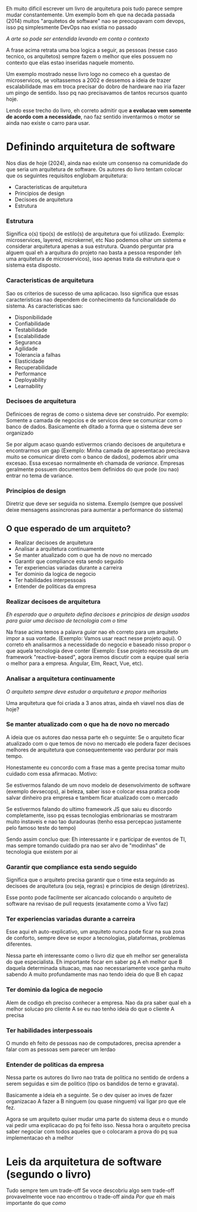 Eh muito dificil escrever um livro de arquitetura pois tudo parece sempre mudar constantemente. Um exemplo bom eh que na decada passada (2014) muitos "arquitetos de software" nao se preocupavam com devops, isso pq simplesmente DevOps nao existia no passado

*A arte so pode ser entendida levando em conta o contexto*

A frase acima retrata uma boa logica a seguir, as pessoas (nesse caso tecnico, os arquitetos) sempre fazem o melhor que eles possuem no contexto que elas estao inseridas naquele momento.

Um exemplo mostrado nesse livro logo no comeco eh a questao de microservicos, se voltassemos a 2002 e dessemos a ideia de trazer escalabilidade mas em troca precisar do dobro de hardware nao iria fazer um pingo de sentido. Isso pq nao precisavamos de tantos recursos quanto hoje.

Lendo esse trecho do livro, eh correto admitir que **a evolucao vem somente de acordo com a necessidade**, nao faz sentido inventarmos o motor se ainda nao existe o carro para usar.

# Definindo arquitetura de software
Nos dias de hoje (2024), ainda nao existe um consenso na comunidade do que seria um arquitetura de software. Os autores do livro tentam colocar que os seguintes requisitos englobam arquitetura:

- Caracteristicas de arquitetura
- Principios de design
- Decisoes de arquitetura
- Estrutura


### Estrutura
Significa o(s) tipo(s) de estilo(s) de arquitetura que foi utilizado. Exemplo: microservices, layered, microkernel, etc
Nao podemos olhar um sistema e considerar arquitetura apenas a sua estrutura. Quando perguntar pra alguem qual eh a arquitura do projeto nao basta a pessoa responder (eh uma arquitetura de microservicos), isso apenas trata da estrutura que o sistema esta disposto.

### Caracteristicas de arquitetura
Sao os criterios de sucesso de uma aplicacao. Isso significa que essas caracteristicas nao dependem de conhecimento da funcionalidade do sistema. As caracteristicas sao:
- Disponibilidade
- Confiabilidade
- Testabilidade
- Escalabilidade
- Seguranca
- Agilidade
- Tolerancia a falhas
- Elasticidade
- Recuperabilidade
- Performance
- Deployability
- Learnability

### Decisoes de arquitetura
Definicoes de regras de como o sistema deve ser construido. Por exemplo: Somente a camada de negocios e de servicos deve se comunicar com o banco de dados. Basicamente eh ditado a forma que o sistema deve ser organizado

Se por algum acaso quando estivermos criando decisoes de arquitetura e encontrarmos um gap (Exemplo: Minha camada de apresentacao precisava muito se comunicar direto com o banco de dados), podemos abrir uma excesao. Essa excesao normalmente eh chamada de *variance*. Empresas geralmente possuem documentos bem definidos do que pode (ou nao) entrar no tema de variance.

### Principios de design
Diretriz que deve ser seguida no sistema. Exemplo (sempre que possivel deixe mensagens assincronas para aumentar a performance do sistema)

## O que esperado de um arquiteto?
- Realizar decisoes de arquitetura
- Analisar a arquitetura continuamente
- Se manter atualizado com o que ha de novo no mercado
- Garantir que compliance esta sendo seguido
- Ter experiencias variadas durante a carreira
- Ter dominio da logica de negocio
- Ter habilidades interpessoais
- Entender de politicas da empresa

### Realizar decisoes de arquitetura
*Eh esperado que o arquiteto defina decisoes e principios de design usados para guiar uma decisao de tecnologia com o time*

Na frase acima temos a palavra *guiar* nao eh correto para um arquiteto impor a sua vontade. (Exemplo: Vamos usar react nesse projeto aqui). O correto eh analisarmos a necessidade do negocio e baseado nisso propor o que aquela tecnologia deve conter (Exemplo: Esse projeto necessita de um framework "reactive-based", agora iremos discutir com a equipe qual seria o melhor para a empresa. Angular, Elm, React, Vue, etc).

### Analisar a arquitetura continuamente
*O arquiteto sempre deve estudar a arquitetura e propor melhorias*

Uma arquitetura que foi criada a 3 anos atras, ainda eh viavel nos dias de hoje?

### Se manter atualizado com o que ha de novo no mercado
A ideia que os autores dao nessa parte eh o seguinte: Se o arquiteto ficar atualizado com o que temos de novo no mercado ele podera fazer decisoes melhores de arquitetura que consequentemente vao perdurar por mais tempo.

Honestamente eu concordo com a frase mas a gente precisa tomar muito cuidado com essa afirmacao. Motivo:

Se estivermos falando de um novo modelo de desenvolvimento de software (exemplo devsecops), ai beleza, saber isso e colocar essa pratica pode salvar dinheiro pra empresa e tambem ficar atualizado com o mercado

Se estivermos falando do ultimo framework JS que saiu eu discordo completamente, isso pq essas tecnologias embrionarias se mostraram muito instaveis e nao tao duradouras (tenho essa percepcao justamente pelo famoso teste do tempo)

Sendo assim concluo que: Eh interessante ir e participar de eventos de TI, mas sempre tomando cuidado pra nao ser alvo de "modinhas" de tecnologia que existem por ai

### Garantir que compliance esta sendo seguido
Significa que o arquiteto precisa garantir que o time esta seguindo as decisoes de arquitetura (ou seja, regras) e principios de design (diretrizes).

Esse ponto pode facilmente ser alcancado colocando o arquiteto de software na revisao de pull requests (exatamente como a Vivo faz)

### Ter experiencias variadas durante a carreira
Esse aqui eh auto-explicativo, um arquiteto nunca pode ficar na sua zona de conforto, sempre deve se expor a tecnologias, plataformas, problemas diferentes.

Nessa parte eh interessante como o livro diz que eh melhor ser generalista do que especialista. Eh importante focar em saber pq A eh melhor que B daquela determinada situacao, mas nao necessariamente voce ganha muito sabendo A muito profundamente mas nao tendo ideia do que B eh capaz

### Ter dominio da logica de negocio
Alem de codigo eh preciso conhecer a empresa. Nao da pra saber qual eh a melhor solucao pro cliente A se eu nao tenho ideia do que o cliente A precisa

### Ter habilidades interpessoais
O mundo eh feito de pessoas nao de computadores, precisa aprender a falar com as pessoas sem parecer um lerdao

### Entender de politicas da empresa
Nessa parte os autores do livro nao trata de politica no sentido de ordens a serem seguidas e sim de politico (tipo os bandidos de terno e gravata).

Basicamente a ideia eh a seguinte. Se o dev quiser ao inves de fazer organizacao A fazer a B ninguem (ou quase ninguem) vai ligar pro que ele fez.

Agora se um arquiteto quiser mudar uma parte do sistema deus e o mundo vai pedir uma explicacao do pq foi feito isso. Nessa hora o arquiteto precisa saber negociar com todos aqueles que o colocaram a prova do pq sua implementacao eh a melhor

# Leis da arquitetura de software (segundo o livro)
Tudo sempre tem um trade-off
Se voce descobriu algo sem trade-off provavelmente voce nao encontrou o trade-off ainda
*Por que* eh mais importante do que *como*